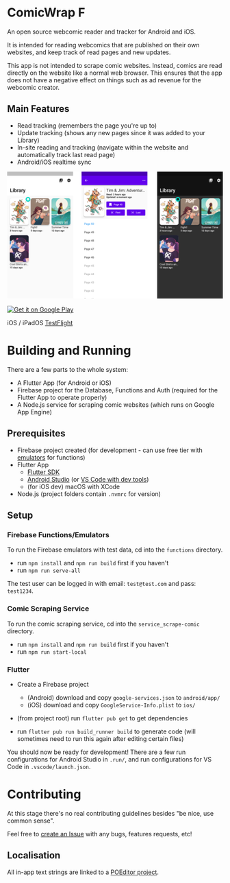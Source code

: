 # ComicWrap F

An open source webcomic reader and tracker for Android and iOS.

It is intended for reading webcomics that are published on their own websites, and keep track of read pages and new updates.

This app is not intended to scrape comic websites. Instead, comics are read directly on the website like a normal web browser. This ensures that the app does not have a negative effect on things such as ad revenue for the webcomic creator.

## Main Features
- Read tracking (remembers the page you're up to)
- Update tracking (shows any new pages since it was added to your Library)
- In-site reading and tracking (navigate within the website and automatically track last read page)
- Android/iOS realtime sync

<img src='.github/promo/readme_cover.png'/>

<a href='https://play.google.com/store/apps/details?id=com.jackvine.comicwrapf&pcampaignid=pcampaignidMKT-Other-global-all-co-prtnr-py-PartBadge-Mar2515-1'><img alt='Get it on Google Play' src='https://play.google.com/intl/en_us/badges/static/images/badges/en_badge_web_generic.png' width='200px'/></a>

iOS / iPadOS [TestFlight](https://testflight.apple.com/join/eHMvo9OT)

# Building and Running

There are a few parts to the whole system:

- A Flutter App (for Android or iOS)
- Firebase project for the Database, Functions and Auth (required for the Flutter App to operate properly)
- A Node.js service for scraping comic websites (which runs on Google App Engine)

## Prerequisites

- Firebase project created (for development - can use free tier with [emulators](https://firebase.google.com/docs/emulator-suite) for functions)
- Flutter App
  - [Flutter SDK](https://flutter.dev/docs/get-started/install)
  - [Android Studio](https://developer.android.com/studio/install) (or [VS Code with dev tools](https://flutter.dev/docs/development/tools/vs-code))
  - (for iOS dev) macOS with XCode
- Node.js (project folders contain `.nvmrc` for version)

## Setup

### Firebase Functions/Emulators

To run the Firebase emulators with test data, cd into the `functions` directory.

- run `npm install` and `npm run build` first if you haven't
- run `npm run serve-all`

The test user can be logged in with email: `test@test.com` and pass: `test1234`.

### Comic Scraping Service

To run the comic scraping service, cd into the `service_scrape-comic` directory.

- run `npm install` and `npm run build` first if you haven't
- run `npm run start-local`

### Flutter

- Create a Firebase project
  - (Android) download and copy `google-services.json` to `android/app/`
  - (iOS) download and copy `GoogleService-Info.plist` to `ios/`

- (from project root) run `flutter pub get` to get dependencies
- run `flutter pub run build_runner build` to generate code (will sometimes need to run this again after editing certain files)

You should now be ready for development! There are a few run configurations for Android Studio in `.run/`, and run configurations for VS Code in `.vscode/launch.json`.

# Contributing

At this stage there's no real contributing guidelines besides "be nice, use common sense".

Feel free to [create an Issue](https://github.com/jackv24/ComicWrap-F/issues/new/choose) with any bugs, features requests, etc!

## Localisation

All in-app text strings are linked to a [POEditor project](https://poeditor.com/join/project?hash=ZXq5B7LDqL).
